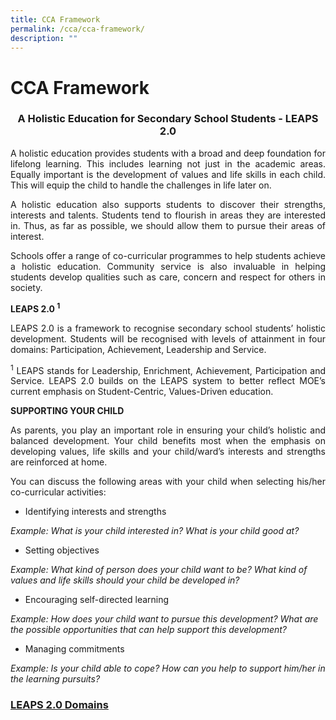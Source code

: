 ```yaml
---
title: CCA Framework
permalink: /cca/cca-framework/
description: ""
---
```

# **CCA Framework**


### **<center>A Holistic Education for Secondary School Students - LEAPS 2.0</center>**


<p style="text-align: justify;">A holistic education provides students with a broad and deep foundation for lifelong learning. This includes learning not just in the academic areas. Equally important is the development of values and life skills in each child. This will equip the child to handle the challenges in life later on.</p>

<p style="text-align: justify;">A holistic education also supports students to discover their strengths, interests and talents. Students tend to flourish in areas they are interested in. Thus, as far as possible, we should allow them to pursue their areas of interest.</p>

<p style="text-align: justify;">Schools offer a range of co-curricular programmes to help students achieve a holistic education. Community service is also invaluable in helping students develop qualities such as care, concern and respect for others in society.</p>

<b>LEAPS 2.0 <sup>1</sup> </b>

<p style="text-align: justify;">LEAPS 2.0 is a framework to recognise secondary school students’ holistic development. Students will be recognised with levels of attainment in four domains: Participation, Achievement, Leadership and Service.</p>

<p style="text-align: justify;"><sup>1</sup> LEAPS stands for Leadership, Enrichment, Achievement, Participation and Service. LEAPS 2.0 builds on the LEAPS system to better reflect MOE’s current emphasis on Student-Centric, Values-Driven education.</p>

**SUPPORTING YOUR CHILD**

<p style="text-align: justify;">As parents, you play an important role in ensuring your child’s holistic and balanced development. Your child benefits most when the emphasis on developing values, life skills and your child/ward’s interests and strengths are reinforced at home.</p>

<p style="text-align: justify;">You can discuss the following areas with your child when selecting his/her co-curricular activities:</p>

*   Identifying interests and strengths
    

_Example: What is your child interested in? What is your child good at?_

*   Setting objectives
    

_Example: What kind of person does your child want to be? What kind of values and life skills should your child be developed in?_

*   Encouraging self-directed learning
    

_Example: How does your child want to pursue this development? What are the possible opportunities that can help support this development?_

*   Managing commitments
    

_Example: Is your child able to cope? How can you help to support him/her in the learning pursuits?_

### <a href="/files/LEAPS%202%200%20Domains.pdf" target="_blank">LEAPS 2.0 Domains </a>